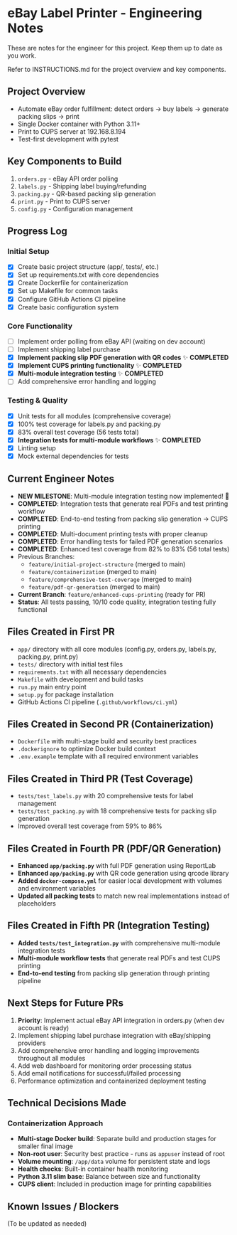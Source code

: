 # eBay Label Printer - Engineering Notes

These are notes for the engineer for this project. Keep them up to date as you work.

Refer to INSTRUCTIONS.md for the project overview and key components.

## Project Overview
- Automate eBay order fulfillment: detect orders → buy labels → generate packing slips → print
- Single Docker container with Python 3.11+
- Print to CUPS server at 192.168.8.194
- Test-first development with pytest

## Key Components to Build
1. `orders.py` - eBay API order polling
2. `labels.py` - Shipping label buying/refunding  
3. `packing.py` - QR-based packing slip generation
4. `print.py` - Print to CUPS server
5. `config.py` - Configuration management

## Progress Log

### Initial Setup
- [x] Create basic project structure (app/, tests/, etc.)
- [x] Set up requirements.txt with core dependencies
- [x] Create Dockerfile for containerization
- [x] Set up Makefile for common tasks
- [x] Configure GitHub Actions CI pipeline
- [x] Create basic configuration system

### Core Functionality
- [ ] Implement order polling from eBay API (waiting on dev account)
- [ ] Implement shipping label purchase 
- [x] **Implement packing slip PDF generation with QR codes** ✨ **COMPLETED**
- [x] **Implement CUPS printing functionality** ✨ **COMPLETED**
- [x] **Multi-module integration testing** ✨ **COMPLETED**
- [ ] Add comprehensive error handling and logging

### Testing & Quality
- [x] Unit tests for all modules (comprehensive coverage)
- [x] 100% test coverage for labels.py and packing.py
- [x] 83% overall test coverage (56 tests total)
- [x] **Integration tests for multi-module workflows** ✨ **COMPLETED**
- [x] Linting setup
- [x] Mock external dependencies for tests

## Current Engineer Notes
- **NEW MILESTONE**: Multi-module integration testing now implemented! 🎉
- **COMPLETED**: Integration tests that generate real PDFs and test printing workflow
- **COMPLETED**: End-to-end testing from packing slip generation → CUPS printing
- **COMPLETED**: Multi-document printing tests with proper cleanup
- **COMPLETED**: Error handling tests for failed PDF generation scenarios
- **COMPLETED**: Enhanced test coverage from 82% to 83% (56 total tests)
- Previous Branches: 
  - `feature/initial-project-structure` (merged to main)
  - `feature/containerization` (merged to main) 
  - `feature/comprehensive-test-coverage` (merged to main)
  - `feature/pdf-qr-generation` (merged to main)
- **Current Branch**: `feature/enhanced-cups-printing` (ready for PR)
- **Status**: All tests passing, 10/10 code quality, integration testing fully functional

## Files Created in First PR
- `app/` directory with all core modules (config.py, orders.py, labels.py, packing.py, print.py)
- `tests/` directory with initial test files
- `requirements.txt` with all necessary dependencies
- `Makefile` with development and build tasks
- `run.py` main entry point
- `setup.py` for package installation
- GitHub Actions CI pipeline (`.github/workflows/ci.yml`)

## Files Created in Second PR (Containerization)
- `Dockerfile` with multi-stage build and security best practices
- `.dockerignore` to optimize Docker build context
- `.env.example` template with all required environment variables

## Files Created in Third PR (Test Coverage)
- `tests/test_labels.py` with 20 comprehensive tests for label management
- `tests/test_packing.py` with 18 comprehensive tests for packing slip generation
- Improved overall test coverage from 59% to 86%

## Files Created in Fourth PR (PDF/QR Generation)
- **Enhanced `app/packing.py`** with full PDF generation using ReportLab
- **Enhanced `app/packing.py`** with QR code generation using qrcode library
- **Added `docker-compose.yml`** for easier local development with volumes and environment variables
- **Updated all packing tests** to match new real implementations instead of placeholders

## Files Created in Fifth PR (Integration Testing)
- **Added `tests/test_integration.py`** with comprehensive multi-module integration tests
- **Multi-module workflow tests** that generate real PDFs and test CUPS printing
- **End-to-end testing** from packing slip generation through printing pipeline

## Next Steps for Future PRs
1. **Priority**: Implement actual eBay API integration in orders.py (when dev account is ready)
2. Implement shipping label purchase integration with eBay/shipping providers
3. Add comprehensive error handling and logging improvements throughout all modules
4. Add web dashboard for monitoring order processing status
5. Add email notifications for successful/failed processing
6. Performance optimization and containerized deployment testing

## Technical Decisions Made

### Containerization Approach
- **Multi-stage Docker build**: Separate build and production stages for smaller final image
- **Non-root user**: Security best practice - runs as `appuser` instead of root
- **Volume mounting**: `/app/data` volume for persistent state and logs
- **Health checks**: Built-in container health monitoring
- **Python 3.11 slim base**: Balance between size and functionality
- **CUPS client**: Included in production image for printing capabilities

## Known Issues / Blockers
(To be updated as needed)
